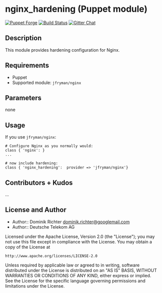 # nginx_hardening (Puppet module)

[![Puppet Forge](https://img.shields.io/puppetforge/dt/hardening/nginx_hardening.svg)][1]
[![Build Status](http://img.shields.io/travis/hardening-io/puppet-nginx-hardening.svg)][2]
[![Gitter Chat](https://badges.gitter.im/Join%20Chat.svg)][3]

## Description

This module provides hardening configuration for Nginx.

## Requirements

* Puppet
* Supported module: `jfryman/nginx`


## Parameters

none

## Usage

If you use `jfryman/nginx`:

    # Configure Nginx as you normally would:
    class { 'nginx': }
    ...

    # now include hardening:
    class { 'nginx_hardening':  provider => 'jfryman/nginx'}


## Contributors + Kudos

...

## License and Author

* Author:: Dominik Richter <dominik.richter@googlemail.com>
* Author:: Deutsche Telekom AG

Licensed under the Apache License, Version 2.0 (the "License");
you may not use this file except in compliance with the License.
You may obtain a copy of the License at

    http://www.apache.org/licenses/LICENSE-2.0

Unless required by applicable law or agreed to in writing, software
distributed under the License is distributed on an "AS IS" BASIS,
WITHOUT WARRANTIES OR CONDITIONS OF ANY KIND, either express or implied.
See the License for the specific language governing permissions and
limitations under the License.

[1]: https://forge.puppetlabs.com/hardening/nginx_hardening
[2]: http://travis-ci.org/hardening-io/puppet-nginx-hardening
[3]: https://gitter.im/hardening-io
